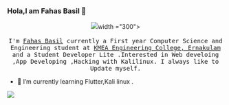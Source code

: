 ### Hola,I am Fahas Basil 👋

 <p align="center">
 <img src = "images/pro.png">width ="300">
  <br /><br />
  <samp>
    I'm <a href="https://www.https://www.linkedin.com/in/fahaz-bazil-61919b219/">Fahas Basil</a> currently a First year Computer Science and Engineering student at <a     href="http://www.kmeacollege.ac.in/">KMEA Engineering College, Ernakulam</a> and a Student Developer Lite .Interested in Web develoing ,App Developing ,Hacking with Kalilinux. I always like to Update myself.
  </samp>
</p> 

- 🌱 I’m currently learning Flutter,Kali linux .


<img src = "https://github-readme-stats.vercel.app/api?username=FahasBasil&&show_icons=true&title_color=ffffff&icon_color=bb2acf&text_color=daf7dc&bg_color=151515">
